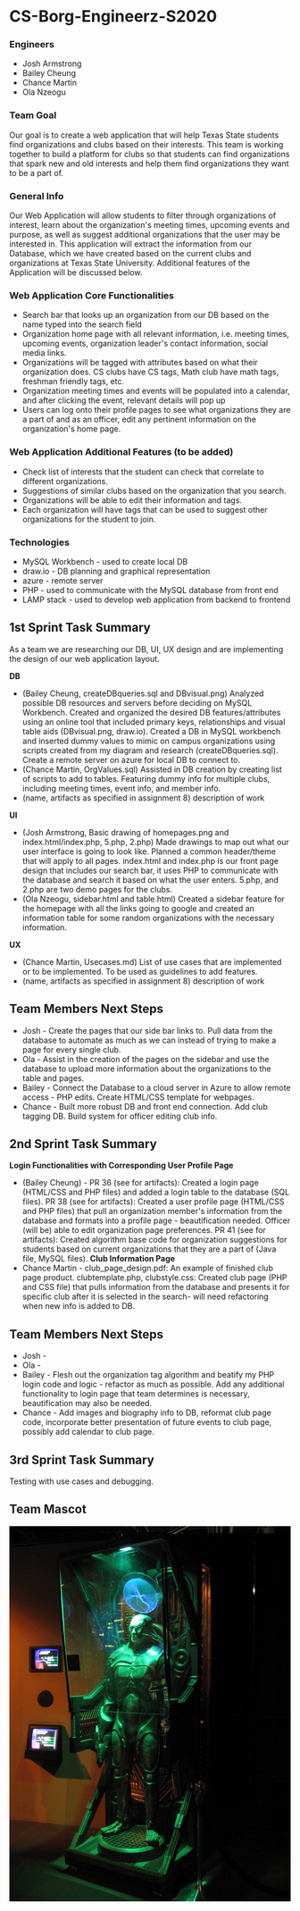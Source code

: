 # CS-Borg-Engineerz-S2020

### **Engineers**
* Josh Armstrong
* Bailey Cheung
* Chance Martin
* Ola Nzeogu

### **Team Goal**
Our goal is to create a web application that will help Texas State students find organizations and clubs based on their interests. This team is working together to build a platform for clubs so that students can find organizations that spark new and old interests and help them find organizations they want to be a part of.

### **General Info**
Our Web Application will allow students to filter through organizations of interest, learn about the organization's meeting times, upcoming events and purpose, as well as suggest additional organizations that the user may be interested in. This application will extract the information from our Database, which we have created based on the current clubs and organizations at Texas State University. Additional features of the Application will be discussed below.

### **Web Application Core Functionalities**
* Search bar that looks up an organization from our DB based on the name typed into the search field
* Organization home page with all relevant information, i.e. meeting times, upcoming events, organization leader's contact information, social media links.  
* Organizations will be tagged with attributes based on what their organization does. CS clubs have CS tags, Math club have math tags, freshman friendly tags, etc.
* Organization meeting times and events will be populated into a calendar, and after clicking the event, relevant details will pop up
* Users can log onto their profile pages to see what organizations they are a part of and as an officer, edit any pertinent information on the organization's home page.


### **Web Application Additional Features (to be added)**
* Check list of interests that the student can check that correlate to different organizations.
* Suggestions of similar clubs based on the organization that you search.
* Organizations will be able to edit their information and tags.
* Each organization will have tags that can be used to suggest other organizations for the student to join.

### **Technologies**
*  MySQL Workbench - used to create local DB
*  draw.io - DB planning and graphical representation
*  azure - remote server
*  PHP - used to communicate with the MySQL database from front end
*  LAMP stack - used to develop web application from backend to frontend

## **1st Sprint Task Summary**
As a team we are researching our DB, UI, UX design and are implementing the design of our web application layout.

**DB**
* (Bailey Cheung, createDBqueries.sql and DBvisual.png) Analyzed possible DB resources and servers before deciding on MySQL Workbench. Created and organized the desired DB features/attributes using an online tool that included primary keys, relationships and visual table aids (DBvisual.png, draw.io). Created a DB in MySQL workbench and inserted dummy values to mimic on campus organizations using scripts created from my diagram and research (createDBqueries.sql).  Create a remote server on azure for local DB to connect to.
* (Chance Martin, OrgValues.sql) Assisted in DB creation by creating list of scripts to add to tables. Featuring dummy info for multiple clubs, including meeting times, event info, and member info.
* (name, artifacts as specified in assignment 8) description of work  

**UI**
* (Josh Armstrong, Basic drawing of homepages.png and index.html/index.php, 5.php, 2.php) Made drawings to map out what our user interface is going to look like. Planned a common header/theme that will apply to all pages. index.html and index.php is our front page design that includes our search bar, it uses PHP to communicate with the database and search it based on what the user enters. 5.php, and 2.php are two demo pages for the clubs.
* (Ola Nzeogu, sidebar.html and table.html) Created a sidebar feature for the homepage with all the links going to google and created an information table for some random organizations with the necessary information.

**UX**
* (Chance Martin, Usecases.md) List of use cases that are implemented or to be implemented. To be used as guidelines to add features.
* (name, artifacts as specified in assignment 8) description of work  

## **Team Members Next Steps**
* Josh - Create the pages that our side bar links to. Pull data from the database to automate as much as we can instead of trying to make a page for every single club.
* Ola - Assist in the creation of the pages on the sidebar and use the database to upload more information about the organizations to the table and pages.
* Bailey - Connect the Database to a cloud server in Azure to allow remote access - PHP edits. Create HTML/CSS template for webpages.
* Chance - Built more robust DB and front end connection. Add club tagging DB. Build system for officer editing club info.

## **2nd Sprint Task Summary**
**Login Functionalities with Corresponding User Profile Page**
* (Bailey Cheung) - PR 36 (see for artifacts): Created a login page (HTML/CSS and PHP files) and added a login table to the database (SQL files). PR 38 (see for artifacts): Created a user profile page (HTML/CSS and PHP files) that pull an organization member's information from the database and formats into a profile page - beautification needed. Officer (will be) able to edit organization page preferences. PR 41 (see for artifacts): Created algorithm base code for organization suggestions for students based on current organizations that they are a part of (Java file, MySQL files).
**Club Information Page**
* Chance Martin - club_page_design.pdf:  An example of finished club page product. clubtemplate.php, clubstyle.css: Created club page (PHP and CSS file) that pulls information from the database and presents it for specific club after it is selected in the search- will need refactoring when new info is added to DB. 

## **Team Members Next Steps**
* Josh -
* Ola -
* Bailey - Flesh out the organization tag algorithm and beatify my PHP login code and logic - refactor as much as possible. Add any additional functionality to login page that team determines is necessary, beautification may also be needed. 
* Chance - Add images and biography info to DB, reformat club page code, incorporate better presentation of future events to club page, possibly add calendar to club page. 

## **3rd Sprint Task Summary**
Testing with use cases and debugging.

## **Team Mascot**
![alt text](https://github.com/CS3398-Borg-Engineerz/CS-Borg-Engineerz-S2020/blob/master/Borg.jpg)
